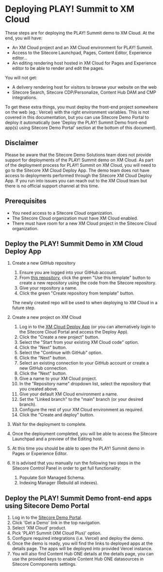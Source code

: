 # Deploying PLAY! Summit to XM Cloud

These steps are for deploying the PLAY! Summit demo to XM Cloud. At the end, you will have:

- An XM Cloud project and an XM Cloud environment for PLAY! Summit.
- Access to the Sitecore Launchpad, Pages, Content Editor, Experience editor...
- An editing rendering host hosted in XM Cloud for Pages and Experience editor to be able to render and edit the pages.

You will not get:

- A delivery rendering host for visitors to browse your website on the web
- Sitecore Search, Sitecore CDP/Personalize, Content Hub DAM and CMP integrations.

To get these extra things, you must deploy the front-end project somewhere on the web (eg.: Vercel) with the right environment variables. This is not covered in this documentation, but you can use Sitecore Demo Portal to deploy it automatically (see 'Deploy the PLAY! Summit Demo front-end app(s) using Sitecore Demo Portal' section at the bottom of this document).

## Disclaimer

Please be aware that the Sitecore Demo Solutions team does not provide support for deployments of the PLAY! Summit demo on XM Cloud. As part of the deployment process for PLAY! Summit on XM Cloud, you will need to go to the Sitecore XM Cloud Deploy App. The demo team does not have access to deployments performed through the Sitecore XM Cloud Deploy App. If you run into issues you can reach out to the XM Cloud team but there is no official support channel at this time.

## Prerequisites

- You need access to a Sitecore Cloud organization.
- The Sitecore Cloud organization must have XM Cloud enabled.
- There must have room for a new XM Cloud project in the Sitecore Cloud organization.

## Deploy the PLAY! Summit Demo in XM Cloud Deploy App

1. Create a new GitHub repository

   1. Ensure you are logged into your GitHub account.
   2. From [this repository](https://github.com/Sitecore/Sitecore.Demo.XmCloud.PlaySummit), click the green "Use this template" button to create a new repository using the code from the Sitecore repository.
   3. Give your repository a name.
   4. Click the green "Create repository from template" button.

   The newly created repo will be used to when deploying to XM Cloud in a future step.

2. Create a new project on XM Cloud
   1. Log in to the [XM Cloud Deploy App](https://deploy.sitecorecloud.io/) (or you can alternatively login to the Sitecore Cloud Portal and access the Deploy App).
   2. Click the "Create a new project" button.
   3. Select the "Start from your existing XM Cloud code" option.
   4. Click the "Next" button.
   5. Select the "Continue with GitHub" option.
   6. Click the "Next" button.
   7. Select an existing connection to your GitHub account or create a new GitHub connection.
   8. Click the "Next" button.
   9. Give a name to your XM Cloud project.
   10. In the "Repository name" dropdown list, select the repository that you created above.
   11. Give your default XM Cloud environment a name.
   12. Set the "Linked branch" to the "main" branch (or your desired branch).
   13. Configure the rest of your XM Cloud environment as required.
   14. Click the "Create and deploy" button.
3. Wait for the deployment to complete.
4. Once the deployment completed, you will be able to access the Sitecore Launchpad and a preview of the Editing host.
5. At this time you should be able to open the PLAY! Summit demo in Pages or Experience Editor.
6. It is advised that you manually run the following two steps in the Sitecore Control Panel in order to get full functionality:
   1. Populate Solr Managed Schema.
   2. Indexing Manager (Rebuild all indexes).

## Deploy the PLAY! Summit Demo front-end apps using Sitecore Demo Portal

1. Log in to the [Sitecore Demo Portal](https://portal.sitecoredemo.com/).
2. Click 'Get a Demo' link in the top navigation.
3. Select 'XM Cloud' product.
4. Pick 'PLAY! Summit (XM Cloud Plus)' option.
5. Configure required integrations (i.e. Vercel) and deploy the demo.
6. Once the demo is ready, you will find the links to deployed apps at the details page. The apps will be deployed into provided Vercel instance.
7. You will also find Content Hub ONE details at the details page, you can use the provided keys to enable Content Hub ONE datasources in Sitecore Comnponents settings.
